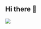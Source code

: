 ## Hi there 👋
<img src="https://github.com/user-attachments/assets/10ea43be-b428-442c-9511-95ffe5a97c75"/>







